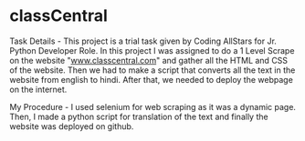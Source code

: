 # classCentral
Task Details - 
 This project is a trial task given by Coding AllStars for Jr. Python Developer Role.
In this project I was assigned to do a 1 Level Scrape on the website "www.classcentral.com" and gather all the HTML and CSS of the website.
Then we had to make a script that converts all the text in the website from english to hindi.
After that, we needed to deploy the webpage on the internet.

My Procedure -
I used selenium for web scraping as it was a dynamic page.
Then, I made a python script for translation of the text and finally the website was deployed on github.
